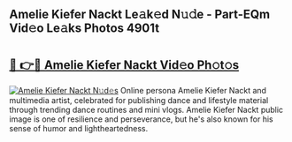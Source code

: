 ## Amelie Kiefer Nackt Le𝚊k𝚎d N𝚞𝚍e - Part-EQm Vid𝚎o Le𝚊ks Photos 4901t

# <h2><a href="http://fb5mgpr.evod.top/?m=Amelie+Kiefer+Nackt">🔗 👉🔴 Amelie Kiefer Nackt Vid𝚎o Ph𝚘t𝚘s</a></h2>

[![Amelie Kiefer Nackt N𝚞d𝚎s](https://i.imgur.com/8V9OHl7.gif)](http://fb5mgpr.evod.top/?m=Amelie+Kiefer+Nackt)
Online persona Amelie Kiefer Nackt and multimedia artist, celebrated for publishing dance and lifestyle material through trending dance routines and mini vlogs. Amelie Kiefer Nackt public image is one of resilience and perseverance, but he's also known for his sense of humor and lightheartedness. 
